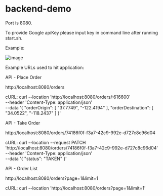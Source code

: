 # backend-demo

Port is 8080.

To provide Google apiKey please input key in command line after running start.sh. 

Example:

![image](https://github.com/martin-leung/backend-demo/assets/26888677/178b7557-be63-47da-a564-74b335539f86)

Example URLs used to hit application:

API - Place Order

http://localhost:8080/orders

cURL: 
curl --location 'http://localhost:8080/orders/:616600' \
--header 'Content-Type: application/json' \
--data '{
    "orderOrigin": [
        "37.7749",
        "-122.4194"
    ],
    "orderDestination": [
        "34.0522",
        "-118.2437"
    ]
}'

API - Take Order

http://localhost:8080/orders/74186f0f-f3a7-42c9-992e-d727c8c96d04

cURL: 
curl --location --request PATCH 'http://localhost:8080/orders/74186f0f-f3a7-42c9-992e-d727c8c96d04' \
--header 'Content-Type: application/json' \
--data '{
    "status": "TAKEN"
}'

API - Order List

http://localhost:8080/orders?page=1&limit=1

cURL:
curl --location 'http://localhost:8080/orders?page=1&limit=1'

